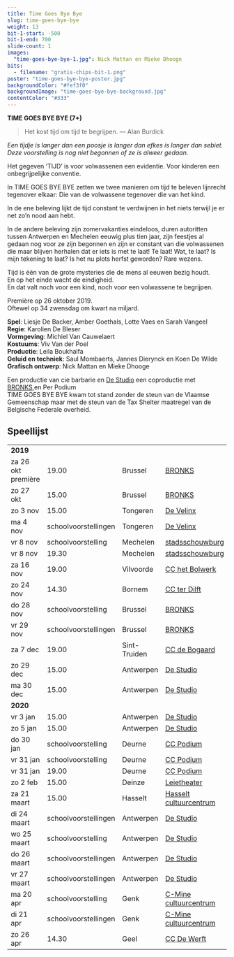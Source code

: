 ```yaml
---
title: Time Goes Bye Bye
slug: time-goes-bye-bye
weight: 13
bit-1-start: -500
bit-1-end: 700
slide-count: 1
images:
  "time-goes-bye-bye-1.jpg": Nick Mattan en Mieke Dhooge
bits:
  - filename: "gratis-chips-bit-1.png"
poster: "time-goes-bye-bye-poster.jpg"
backgroundColor: "#fef3f0"
backgroundImage: "time-goes-bye-bye-background.jpg"
contentColor: "#333"
---
```


<style>
  @media (min-width: 666px) {
    #background-bit-1 {
      width: 600px;
      height: 1340px;
      position: absolute;
      right: 0;
      top: 0;
      background: url({{ .Site.BaseURL }}/img/gratis-chips-bit-1.png) no-repeat bottom right;
    }
  }
</style>

**TIME GOES BYE BYE (7+)**<br>

> Het kost tijd om tijd te begrijpen.
> — Alan Burdick

<em>Een tijdje is langer dan een poosje is langer dan efkes is langer dan sebiet.</em><br>
<em>Deze voorstelling is nog niet begonnen of ze is alweer gedaan.</em><br>

Het gegeven ‘TIJD’ is voor volwassenen een evidentie. Voor kinderen een onbegrijpelijke conventie.

In TIME GOES BYE BYE zetten we twee manieren om tijd te beleven lijnrecht tegenover elkaar: Die van de volwassene tegenover die van het kind.

In de ene beleving lijkt de tijd constant te verdwijnen in het niets terwijl je er net zo’n nood aan hebt.

In de andere beleving zijn zomervakanties eindeloos, duren autoritten tussen Antwerpen en Mechelen eeuwig plus tien jaar, zijn feestjes al gedaan nog voor ze zijn begonnen en zijn er constant van die volwassenen die maar blijven herhalen dat er iets is met te laat! Te laat! Wat, te laat? Is mijn tekening te laat? Is het nu plots herfst geworden? Rare wezens.

Tijd is één van de grote mysteries die de mens al eeuwen bezig houdt.<br>
En op het einde wacht de eindigheid.<br>
En dat valt noch voor een kind, noch voor een volwassene te begrijpen.

Première op 26 oktober 2019.<br>
Oftewel op 34 zwensdag om kwart na miljard.<br>

**Spel**: Liesje De Backer, Amber Goethals, Lotte Vaes en Sarah Vangeel<br>
**Regie**: Karolien De Bleser<br>
**Vormgeving**: Michiel Van Cauwelaert<br>
**Kostuums**: Viv Van der Poel<br>
**Productie**: Leila Boukhalfa<br>
**Geluid en techniek**: Saul Mombaerts, Jannes Dierynck en Koen De Wilde<br>
**Grafisch ontwerp**: Nick Mattan en Mieke Dhooge<br>

Een productie van cie barbarie en <a href="http://www.destudio.com/">De Studio</a> 
een coproductie met <a href="https://www.bronks.be/nl/">BRONKS</a>,en Per Podium<br>
TIME GOES BYE BYE kwam tot stand zonder de steun van de Vlaamse Gemeenschap maar met de steun van de Tax Shelter maatregel van de Belgische Federale overheid.


## Speellijst
<div class="table-responsive">
<table class="speellijst">
<tr><td colspan="5"><strong>2019</strong></td></tr>
<tr><td>za 26 okt première</td><td>19.00</td><td>Brussel</td><td><a href="https://www.bronks.be/">BRONKS</a></td></tr>
<tr><td>zo 27 okt</td><td>15.00</td><td>Brussel</td><td><a href="https://www.bronks.be/">BRONKS</a></td></tr>
<tr><td>zo 3 nov</td><td>15.00</td><td>Tongeren</td><td><a href="https://www.develinx.be/">De Velinx</a></td></tr>
<tr><td>ma 4 nov</td><td>schoolvoorstellingen</td><td>Tongeren</td><td><a href="https://www.develinx.be/">De Velinx</a></td></tr>  
<tr><td>vr 8 nov</td><td>schoolvoorstelling</td><td>Mechelen</td><td><a href="https://www.cultuurcentrummechelen.be/">stadsschouwburg</a></td></tr>
<tr><td>vr 8 nov</td><td>19.30</td><td>Mechelen</td><td><a href="https://www.cultuurcentrummechelen.be/">stadsschouwburg</a></td></tr>
<tr><td>za 16 nov</td><td>19.00</td><td>Vilvoorde</td><td><a href="https://www.hetbolwerk.be/">CC het Bolwerk</a></td></tr>
<tr><td>zo 24 nov</td><td>14.30</td><td>Bornem</td><td><a href="https://www.terdilft.be/">CC ter Dilft</a></td></tr>
<tr><td>do 28 nov</td><td>schoolvoorstelling</td><td>Brussel</td><td><a href="https://www.bronks.be/">BRONKS</a></td></tr>
<tr><td>vr 29 nov</td><td>schoolvoorstellingen</td><td>Brussel</td><td><a href="https://www.bronks.be/">BRONKS</a></td></tr>
<tr><td>za 7 dec</td><td>19.00</td><td>Sint-Truiden</td><td><a href="https://www.debogaard.be/">CC de Bogaard</a></td></tr>
<tr><td>zo 29 dec</td><td>15.00</td><td>Antwerpen</td><td><a href="https://www.destudio.com/">De Studio</a></td></tr>
<tr><td>ma 30 dec</td><td>15.00</td><td>Antwerpen</td><td><a href="https://www.destudio.com/">De Studio</a></td></tr>
<tr><td colspan="5"><strong>2020</strong></td></tr>
<tr><td>vr 3 jan</td><td>15.00</td><td>Antwerpen</td><td><a href="https://www.destudio.com/">De Studio</a></td></tr>
<tr><td>zo 5 jan</td><td>15.00</td><td>Antwerpen</td><td><a href="https://www.destudio.com/">De Studio</a></td></tr>
<tr><td>do 30 jan</td><td>schoolvoorstelling</td><td>Deurne</td><td><a href="https://www.ccdeurne.be/">CC Podium</a></td></tr>
<tr><td>vr 31 jan</td><td>schoolvoorstelling</td><td>Deurne</td><td><a href="https://www.ccdeurne.be/">CC Podium</a></td></tr>
<tr><td>vr 31 jan</td><td>19.00</td><td>Deurne</td><td><a href="https://www.ccdeurne.be/">CC Podium</a></td></tr>
<tr><td>zo 2 feb</td><td>15.00</td><td>Deinze</td><td><a href="https://www.leietheater.be/">Leietheater</a></td></tr>
<tr><td>za 21 maart</td><td>15.00</td><td>Hasselt</td><td><a href="https://www.ccha.be/">Hasselt cultuurcentrum</a></td></tr>
<tr><td>di 24 maart</td><td>schoolvoorstellingen</td><td>Antwerpen</td><td><a href="https://www.destudio.be/">De Studio</a></td></tr>
<tr><td>wo 25 maart</td><td>schoolvoorstelling</td><td>Antwerpen</td><td><a href="https://www.destudio.be/">De Studio</a></td></tr>
<tr><td>do 26 maart</td><td>schoolvoorstellingen</td><td>Antwerpen</td><td><a href="https://www.destudio.be/">De Studio</a></td></tr>
<tr><td>vr 27 maart</td><td>schoolvoorstellingen</td><td>Antwerpen</td><td><a href="https://www.destudio.be/">De Studio</a></td></tr>
<tr><td>ma 20 apr</td><td>schoolvoorstelling</td><td>Genk</td><td><a href="https://www.c-minecultuurcentrum.be/">C-Mine cultuurcentrum</a></td></tr>
<tr><td>di 21 apr</td><td>schoolvoorstellingen</td><td>Genk</td><td><a href="https://www.c-minecultuurcentrum.be/">C-Mine cultuurcentrum</a></td></tr>
<tr><td>zo 26 apr</td><td>14.30</td><td>Geel</td><td><a href="https://www.dewerft.be/">CC De Werft</a></td></tr>
